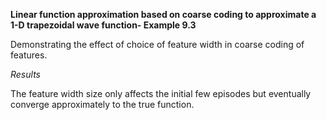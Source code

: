**Linear function approximation based on coarse coding to approximate a 1-D trapezoidal wave function- Example 9.3**

Demonstrating the effect of choice of feature width in coarse coding of features. 

_Results_

The feature width size only affects the initial few episodes but eventually converge approximately to the true function.
